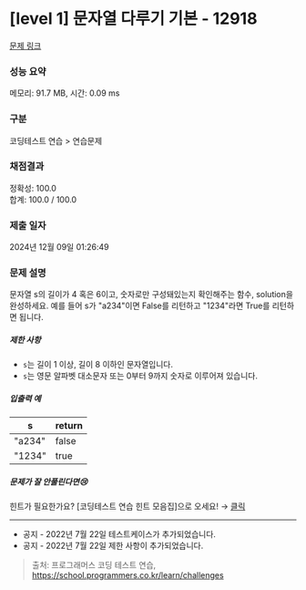 # [level 1] 문자열 다루기 기본 - 12918 

[문제 링크](https://school.programmers.co.kr/learn/courses/30/lessons/12918) 

### 성능 요약

메모리: 91.7 MB, 시간: 0.09 ms

### 구분

코딩테스트 연습 > 연습문제

### 채점결과

정확성: 100.0<br/>합계: 100.0 / 100.0

### 제출 일자

2024년 12월 09일 01:26:49

### 문제 설명

<p>문자열 s의 길이가 4 혹은 6이고, 숫자로만 구성돼있는지 확인해주는 함수, solution을 완성하세요. 예를 들어 s가 "a234"이면 False를 리턴하고 "1234"라면 True를 리턴하면 됩니다.</p>

<h5>제한 사항</h5>

<ul>
<li><code>s</code>는 길이 1 이상, 길이 8 이하인 문자열입니다.</li>
<li><code>s</code>는 영문 알파벳 대소문자 또는 0부터 9까지 숫자로 이루어져 있습니다.</li>
</ul>

<h5>입출력 예</h5>
<table class="table">
        <thead><tr>
<th>s</th>
<th>return</th>
</tr>
</thead>
        <tbody><tr>
<td>"a234"</td>
<td>false</td>
</tr>
<tr>
<td>"1234"</td>
<td>true</td>
</tr>
</tbody>
      </table>
<h5>문제가 잘 안풀린다면😢</h5>

<p>힌트가 필요한가요? [코딩테스트 연습 힌트 모음집]으로 오세요! → <a href="https://school.programmers.co.kr/learn/courses/14743?itm_content=lesson12918" target="_blank" rel="noopener">클릭</a></p>

<hr>

<ul>
<li>공지 - 2022년 7월 22일 테스트케이스가 추가되었습니다.</li>
<li>공지 - 2022년 7월 22일 제한 사항이 추가되었습니다.</li>
</ul>


> 출처: 프로그래머스 코딩 테스트 연습, https://school.programmers.co.kr/learn/challenges